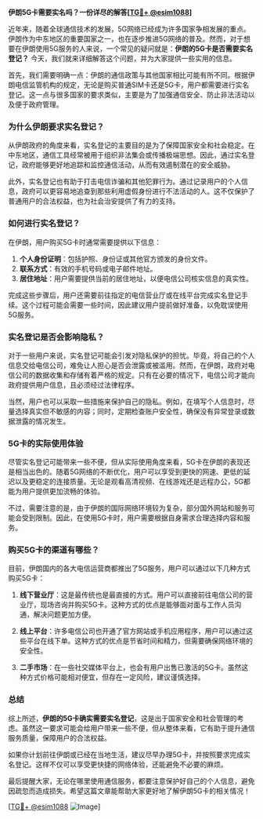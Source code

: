 **伊朗5G卡需要实名吗？一份详尽的解答[[TG💪+ @esim1088](https://t.me/s/esim1088)]**

近年来，随着全球通信技术的发展，5G网络已经成为许多国家争相发展的重点。伊朗作为中东地区的重要国家之一，也在逐步推进5G网络的普及。然而，对于想要在伊朗使用5G服务的人来说，一个常见的疑问就是：**伊朗的5G卡是否需要实名登记？** 今天，我们就来详细解答这个问题，并为大家提供一些实用的信息。

首先，我们需要明确一点：伊朗的通信政策与其他国家相比可能有所不同。根据伊朗电信监管机构的规定，无论是购买普通SIM卡还是5G卡，用户都需要进行实名登记。这一点与很多国家的要求类似，主要是为了加强通信安全、防止非法活动以及便于政府管理。

### 为什么伊朗要求实名登记？

从伊朗政府的角度来看，实名登记的主要目的是为了保障国家安全和社会稳定。在中东地区，通信工具经常被用于组织非法集会或传播极端思想。因此，通过实名登记，政府能够更好地追踪和监控通信活动，从而有效遏制潜在的安全威胁。

此外，实名登记也有助于打击电信诈骗和其他犯罪行为。通过记录用户的个人信息，政府可以更容易地追查到那些利用虚假身份进行不法活动的人。这不仅保护了普通用户的合法权益，也为社会治安提供了有力的支持。

### 如何进行实名登记？

在伊朗，用户购买5G卡时通常需要提供以下信息：

1. **个人身份证明**：包括护照、身份证或其他官方颁发的身份文件。
2. **联系方式**：有效的手机号码或电子邮件地址。
3. **居住地址**：用户需要提供当前的居住地址，以便电信公司核实信息的真实性。

完成这些步骤后，用户还需要前往指定的电信营业厅或在线平台完成实名登记手续。这个过程可能会需要一些时间，因此建议用户提前做好准备，以免耽误使用5G服务。

### 实名登记是否会影响隐私？

对于一些用户来说，实名登记可能会引发对隐私保护的担忧。毕竟，将自己的个人信息交给电信公司，难免让人担心是否会泄露或被滥用。然而，在伊朗，政府对电信公司的数据收集和存储有着严格的规定。只有在必要的情况下，电信公司才能向政府提供用户信息，且必须经过法律程序。

当然，用户也可以采取一些措施来保护自己的隐私。例如，在填写个人信息时，尽量选择真实但不敏感的内容；同时，定期检查账户安全性，确保没有异常登录或数据泄露的情况发生。

### 5G卡的实际使用体验

尽管实名登记可能带来一些不便，但从实际使用角度来看，5G卡在伊朗的表现还是相当出色的。随着5G网络的不断优化，用户可以享受到更快的网速、更低的延迟以及更稳定的连接质量。无论是观看高清视频、在线游戏还是远程办公，5G都能为用户提供更加流畅的体验。

不过，需要注意的是，由于伊朗的国际网络环境较为复杂，部分国外网站和服务可能会受到限制。因此，在使用5G卡时，用户需要根据自身需求合理选择内容和服务。

### 购买5G卡的渠道有哪些？

目前，伊朗国内的各大电信运营商都推出了5G服务，用户可以通过以下几种方式购买5G卡：

1. **线下营业厅**：这是最传统也是最直接的方式。用户可以直接前往电信公司的营业厅，现场咨询并购买5G卡。这种方式的优点是能够面对面与工作人员沟通，解决问题更加方便。
   
2. **线上平台**：许多电信公司也开通了官方网站或手机应用程序，用户可以通过这些平台在线下单。这种方式的优点是节省时间和精力，但需要确保网络环境的安全性。

3. **二手市场**：在一些社交媒体平台上，也会有用户出售已激活的5G卡。虽然这种方式价格可能相对便宜，但存在一定风险，建议谨慎选择。

### 总结

综上所述，**伊朗的5G卡确实需要实名登记**，这是出于国家安全和社会管理的考虑。虽然这一要求可能会给用户带来一些不便，但从整体来看，它有助于提升通信服务质量，保障用户的合法权益。

如果你计划前往伊朗或已经在当地生活，建议尽早办理5G卡，并按照要求完成实名登记。这样不仅可以享受更快捷的网络体验，还能避免不必要的麻烦。

最后提醒大家，无论在哪里使用通信服务，都要注意保护好自己的个人信息，避免因疏忽而造成损失。希望这篇文章能帮助大家更好地了解伊朗5G卡的相关情况！

[[TG💪+ @esim1088](https://t.me/s/esim1088) ![Image](https://i.postimg.cc/4NQfJmqS/Snipaste-2025-05-13-00-14-12.png)]